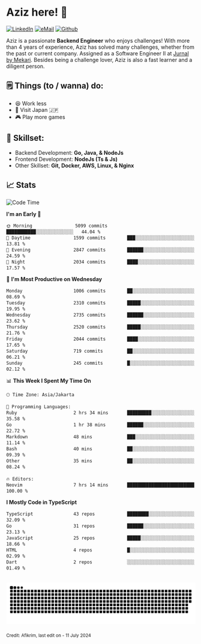 # Aziz here! 👋

[![LinkedIn](https://img.shields.io/static/v1?message=afikrim&logo=linkedin&label=&color=0077B5&logoColor=white&labelColor=&style=for-the-badge)](https://www.linkedin.com/in/afikrim)
[![eMail](https://img.shields.io/static/v1?message=afikrim10@gmail.com&logo=gmail&label=&color=D14836&logoColor=white&labelColor=&style=for-the-badge)](mailto:afikrim10@gmail.com)
[![Github](https://komarev.com/ghpvc/?username=afikrim&label=Visitors&style=for-the-badge)](https://www.github.com/afikrim)

<!--Introduction-->
Aziz is a passionate **Backend Engineer** who enjoys challenges! With more than 4 years of experience, Aziz has solved many challenges, whether from the past or current company. Assigned as a Software Engineer II at [Jurnal by Mekari](https://jurnal.id). Besides being a challenge lover, Aziz is also a fast learner and a diligent person.

<!--Things TODO-->
## 🗒️ Things (to / wanna) do:

- 😆 Work less
- 🚀 Visit Japan 🇯🇵
- 🎮 Play more games

<!--Skillset-->
## 🏅 Skillset:

- Backend Development: **Go, Java, & NodeJs**
- Frontend Development: **NodeJs (Ts & Js)**
- Other Skillset: **Git, Docker, AWS, Linux, & Nginx**

## 📈 Stats  

<!--START_SECTION:waka-->
![Code Time](http://img.shields.io/badge/Code%20Time-2%2C084%20hrs%2033%20mins-blue)

**I'm an Early 🐤** 

```text
🌞 Morning                5099 commits        ███████████░░░░░░░░░░░░░░   44.04 % 
🌆 Daytime                1599 commits        ███░░░░░░░░░░░░░░░░░░░░░░   13.81 % 
🌃 Evening                2847 commits        ██████░░░░░░░░░░░░░░░░░░░   24.59 % 
🌙 Night                  2034 commits        ████░░░░░░░░░░░░░░░░░░░░░   17.57 % 
```
📅 **I'm Most Productive on Wednesday** 

```text
Monday                   1006 commits        ██░░░░░░░░░░░░░░░░░░░░░░░   08.69 % 
Tuesday                  2310 commits        █████░░░░░░░░░░░░░░░░░░░░   19.95 % 
Wednesday                2735 commits        ██████░░░░░░░░░░░░░░░░░░░   23.62 % 
Thursday                 2520 commits        █████░░░░░░░░░░░░░░░░░░░░   21.76 % 
Friday                   2044 commits        ████░░░░░░░░░░░░░░░░░░░░░   17.65 % 
Saturday                 719 commits         ██░░░░░░░░░░░░░░░░░░░░░░░   06.21 % 
Sunday                   245 commits         █░░░░░░░░░░░░░░░░░░░░░░░░   02.12 % 
```


📊 **This Week I Spent My Time On** 

```text
🕑︎ Time Zone: Asia/Jakarta

💬 Programming Languages: 
Ruby                     2 hrs 34 mins       █████████░░░░░░░░░░░░░░░░   35.58 % 
Go                       1 hr 38 mins        ██████░░░░░░░░░░░░░░░░░░░   22.72 % 
Markdown                 48 mins             ███░░░░░░░░░░░░░░░░░░░░░░   11.14 % 
Bash                     40 mins             ██░░░░░░░░░░░░░░░░░░░░░░░   09.39 % 
Other                    35 mins             ██░░░░░░░░░░░░░░░░░░░░░░░   08.24 % 

🔥 Editors: 
Neovim                   7 hrs 14 mins       █████████████████████████   100.00 % 
```

**I Mostly Code in TypeScript** 

```text
TypeScript               43 repos            ████████░░░░░░░░░░░░░░░░░   32.09 % 
Go                       31 repos            ██████░░░░░░░░░░░░░░░░░░░   23.13 % 
JavaScript               25 repos            █████░░░░░░░░░░░░░░░░░░░░   18.66 % 
HTML                     4 repos             █░░░░░░░░░░░░░░░░░░░░░░░░   02.99 % 
Dart                     2 repos             ░░░░░░░░░░░░░░░░░░░░░░░░░   01.49 % 
```




<!--END_SECTION:waka-->


<br clear="both">

<div align="center">
  <img src="https://raw.githubusercontent.com/afikrim/afikrim/output/snake.svg" alt="Snake animation" />
</div>


<sub>Credit: Afikrim, last edit on - 11 July 2024</sub>
